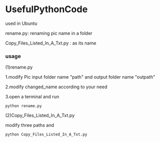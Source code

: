 # UsefulPythonCode
used in Ubuntu

rename.py: renaming pic name in a folder

Copy_Files_Listed_In_A_Txt.py : as its name

### usage
(1)rename.py

1.modify Pic input folder name "path" and output folder name "outpath"

2.modify changed_name according to your need

3.open a terminal and run 

    python rename.py

(2)Copy_Files_Listed_In_A_Txt.py

modify three paths and 

    python Copy_Files_Listed_In_A_Txt.py

